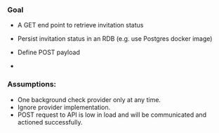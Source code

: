 ### Goal
- A GET end point to retrieve invitation status
- Persist invitation status in an RDB (e.g. use Postgres docker image)
- Define POST payload

- 
### Assumptions:
- One background check provider only at any time.
- Ignore provider implementation.
- POST request to API is low in load and will be communicated and actioned successfully.



